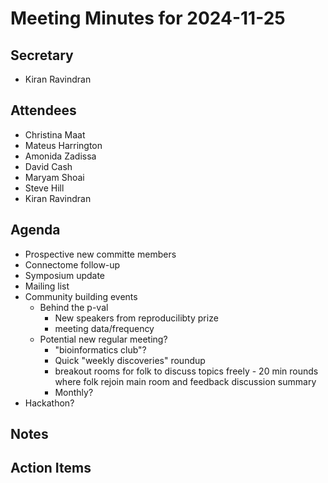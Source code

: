 # Meeting Minutes for 2024-11-25

## Secretary
- Kiran Ravindran

## Attendees
- Christina Maat
- Mateus Harrington
- Amonida Zadissa
- David Cash
- Maryam Shoai
- Steve Hill
- Kiran Ravindran

## Agenda

- Prospective new committe members
- Connectome follow-up
- Symposium update
- Mailing list
- Community building events
    - Behind the p-val
        - New speakers from reproducilibty prize
        - meeting data/frequency
    - Potential new regular meeting?
        - "bioinformatics club"?
        - Quick "weekly discoveries" roundup
        - breakout rooms for folk to discuss topics freely - 20 min rounds where folk rejoin main room and feedback discussion summary
        - Monthly?
- Hackathon?

## Notes

## Action Items

